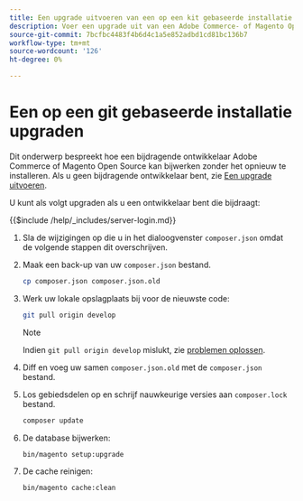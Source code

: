 ```yaml
---
title: Een upgrade uitvoeren van een op een kit gebaseerde installatie
description: Voer een upgrade uit van een Adobe Commerce- of Magento Open Source-installatie die u hebt gekloond vanuit een it-opslagplaats.
source-git-commit: 7bcfbc4483f4b6d4c1a5e852adbd1cd81bc136b7
workflow-type: tm+mt
source-wordcount: '126'
ht-degree: 0%

---
```



# Een op een git gebaseerde installatie upgraden

Dit onderwerp bespreekt hoe een bijdragende ontwikkelaar Adobe Commerce of Magento Open Source kan bijwerken zonder het opnieuw te installeren. Als u geen bijdragende ontwikkelaar bent, zie [Een upgrade uitvoeren](../implementation/perform-upgrade.md).

U kunt als volgt upgraden als u een ontwikkelaar bent die bijdraagt:

{{$include /help/_includes/server-login.md}}

1. Sla de wijzigingen op die u in het dialoogvenster `composer.json` omdat de volgende stappen dit overschrijven.

1. Maak een back-up van uw `composer.json` bestand.

   ```bash
   cp composer.json composer.json.old
   ```

1. Werk uw lokale opslagplaats bij voor de nieuwste code:

   ```bash
   git pull origin develop
   ```

   >[!NOTE]
   >
   >Indien `git pull origin develop` mislukt, zie [problemen oplossen](https://support.magento.com/hc/en-us/articles/360034229872).

1. Diff en voeg uw samen `composer.json.old` met de `composer.json` bestand.

1. Los gebiedsdelen op en schrijf nauwkeurige versies aan `composer.lock` bestand.

   ```bash
   composer update
   ```

1. De database bijwerken:

   ```bash
   bin/magento setup:upgrade
   ```

1. De cache reinigen:

   ```bash
   bin/magento cache:clean
   ```
